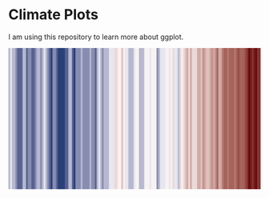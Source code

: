 # Climate Plots 

I am using this repository to learn more about ggplot.

![Warming Stripes](https://github.com/wyaravms/climate.viz/blob/main/figures/warming_stripes.png)